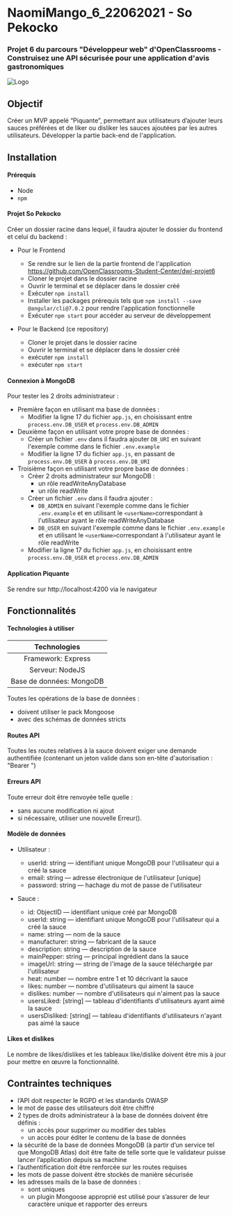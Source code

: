 # NaomiMango_6_22062021 - So Pekocko

### Projet 6 du parcours "Développeur web" d'OpenClassrooms - Construisez une API sécurisée pour une application d'avis gastronomiques

![Logo](https://user.oc-static.com/upload/2019/09/02/15674356878125_image2.png)

## Objectif

Créer un MVP appelé “Piquante”, permettant aux utilisateurs d’ajouter leurs sauces préférées et de liker ou disliker les sauces ajoutées par les autres utilisateurs. Développer la partie back-end de l'application.

## Installation

#### Prérequis

- Node
- `npm`

#### Projet So Pekocko

Créer un dossier racine dans lequel, il faudra ajouter le dossier du frontend et celui du backend :

- Pour le Frontend

  - Se rendre sur le lien de la partie frontend de l'application https://github.com/OpenClassrooms-Student-Center/dwj-projet6
  - Cloner le projet dans le dossier racine
  - Ouvrir le terminal et se déplacer dans le dossier créé
  - Exécuter `npm install`
  - Installer les packages prérequis tels que `npm install --save @angular/cli@7.0.2` pour rendre l'application fonctionnelle
  - Exécuter `npm start` pour accéder au serveur de développement

- Pour le Backend (ce repository)

  - Cloner le projet dans le dossier racine
  - Ouvrir le terminal et se déplacer dans le dossier créé
  - exécuter `npm install`
  - exécuter `npm start`

#### Connexion à MongoDB

Pour tester les 2 droits administrateur :

- Première façon en utilisant ma base de données :
  - Modifier la ligne 17 du fichier `app.js`, en choisissant entre `process.env.DB_USER` et `process.env.DB_ADMIN`
- Deuxième façon en utilisant votre propre base de données :
  - Créer un fichier `.env` dans il faudra ajouter `DB_URI` en suivant l'exemple comme dans le fichier `.env.example`
  - Modifier la ligne 17 du fichier `app.js`, en passant de `process.env.DB_USER` à `process.env.DB_URI`
- Troisième façon en utilisant votre propre base de données :
  - Créer 2 droits administrateur sur MongoDB :
    - un rôle readWriteAnyDatabase
    - un rôle readWrite
  - Créer un fichier `.env` dans il faudra ajouter :
    - `DB_ADMIN` en suivant l'exemple comme dans le fichier `.env.example` et en utilisant le `<userName>`correspondant à l'utilisateur ayant le rôle readWriteAnyDatabase
    - `DB_USER` en suivant l'exemple comme dans le fichier `.env.example` et en utilisant le `<userName>`correspondant à l'utilisateur ayant le rôle readWrite
  - Modifier la ligne 17 du fichier `app.js`, en choisissant entre `process.env.DB_USER` et `process.env.DB_ADMIN`

#### Application Piquante

Se rendre sur http://localhost:4200 via le navigateur

## Fonctionnalités

#### Technologies à utiliser

|       Technologies       |
| :----------------------: |
|    Framework: Express    |
|     Serveur: NodeJS      |
| Base de données: MongoDB |

Toutes les opérations de la base de données :

- doivent utiliser le pack Mongoose
- avec des schémas de données stricts

#### Routes API

Toutes les routes relatives à la sauce doivent exiger une demande authentifiée (contenant un jeton valide dans son en-tête d'autorisation : "Bearer <token>")

#### Erreurs API

Toute erreur doit être renvoyée telle quelle :

- sans aucune modification ni ajout
- si nécessaire, utiliser une nouvelle Erreur().

#### Modèle de données

- Utilisateur :

  - userId: ​string​ — identifiant unique MongoDB pour l'utilisateur qui a créé la sauce
  - email: ​string​ — adresse électronique de l'utilisateur [unique]
  - password: ​string​ — hachage du mot de passe de l'utilisateur

- Sauce :

  - id: ​ObjectID​ — identifiant unique créé par MongoDB
  - userId: ​string​ — identifiant unique MongoDB pour l'utilisateur qui a créé la sauce
  - name: ​string​ — nom de la sauce
  - manufacturer: ​string​ — fabricant de la sauce
  - description: ​string​ — description de la sauce
  - mainPepper: ​string​ — principal ingrédient dans la sauce
  - imageUrl: ​string​ — string de l'image de la sauce téléchargée par l'utilisateur
  - heat: ​number​ — nombre entre 1 et 10 décrivant la sauce
  - likes: ​number​ — nombre d'utilisateurs qui aiment la sauce
  - dislikes: ​number​ — nombre d'utilisateurs qui n'aiment pas la sauce
  - usersLiked: ​[string]​ — tableau d'identifiants d'utilisateurs ayant aimé la sauce
  - usersDisliked: ​[string]​ — tableau d'identifiants d'utilisateurs n'ayant pas aimé la sauce

#### Likes et dislikes

Le nombre de likes/dislikes et les tableaux like/dislike doivent être mis à jour pour mettre en œuvre la fonctionnalité.

## Contraintes techniques

- l’API doit respecter le RGPD et les standards OWASP
- le mot de passe des utilisateurs doit être chiffré
- 2 types de droits administrateur à la base de données doivent être définis :
  - un accès pour supprimer ou modifier des tables
  - un accès pour éditer le contenu de la base de données
- la sécurité de la base de données MongoDB (à partir d’un service tel que MongoDB Atlas) doit être faite de telle sorte que le validateur puisse lancer l’application depuis sa machine
- l’authentification doit être renforcée sur les routes requises
- les mots de passe doivent être stockés de manière sécurisée
- les adresses mails de la base de données :
  - sont uniques
  - un plugin Mongoose approprié est utilisé pour s’assurer de leur caractère unique et rapporter des erreurs
